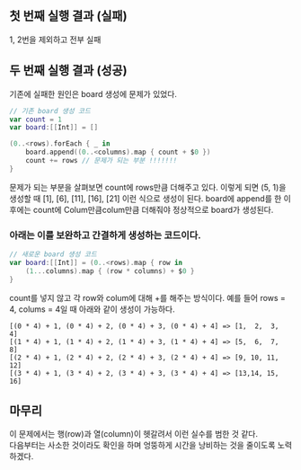 ## 첫 번째 실행 결과 (실패)
1, 2번을 제외하고 전부 실패

## 두 번째 실행 결과 (성공)
기존에 실패한 원인은 board 생성에 문제가 있었다.
```swift
// 기존 board 생성 코드
var count = 1
var board:[[Int]] = []

(0..<rows).forEach { _ in
    board.append((0..<columns).map { count + $0 })
    count += rows // 문제가 되는 부분 !!!!!!!
}
```
문제가 되는 부분을 살펴보면 count에 rows만큼 더해주고 있다.
이렇게 되면 (5, 1)을 생성할 때 [1], [6], [11], [16], [21] 이런 식으로 생성이 된다.
board에 append를 한 이후에는 count에 Colum만큼colum만큼 더해줘야 정상적으로 board가 생성된다.

### 아래는 이를 보완하고 간결하게 생성하는 코드이다.
```swift
// 새로운 board 생성 코드
var board:[[Int]] = (0..<rows).map { row in
    (1...columns).map { (row * columns) + $0 }
}
```

count를 넣지 않고  각 row와 colum에 대해 +를 해주는 방식이다.
예를 들어 rows = 4, colums = 4일 때 아래와 같이 생성이 가능하다.
```
[(0 * 4) + 1, (0 * 4) + 2, (0 * 4) + 3, (0 * 4) + 4] => [1,  2,  3,  4]
[(1 * 4) + 1, (1 * 4) + 2, (1 * 4) + 3, (1 * 4) + 4] => [5,  6,  7,  8]
[(2 * 4) + 1, (2 * 4) + 2, (2 * 4) + 3, (2 * 4) + 4] => [9, 10, 11, 12]
[(3 * 4) + 1, (3 * 4) + 2, (3 * 4) + 3, (3 * 4) + 4] => [13,14, 15, 16]
```

## 마무리
이 문제에서는 행(row)과 열(column)이 헷갈려서 이런 실수를 범한 것 같다.  
다음부터는 사소한 것이라도 확인을 하며 엉뚱하게 시간을 낭비하는 것을 줄이도록 노력하겠다.
